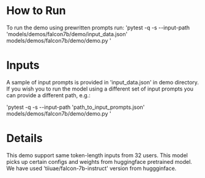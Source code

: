 # How to Run
To run the demo using prewritten prompts run:
'pytest -q -s --input-path 'models/demos/falcon7b/demo/input_data.json' models/demos/falcon7b/demo/demo.py '

# Inputs
A sample of input prompts is provided in 'input_data.json' in demo directory. If you wish you to run the model using a different set of input prompts you can provide a different path, e.g.:

'pytest -q -s --input-path 'path_to_input_prompts.json' models/demos/falcon7b/demo/demo.py  '

# Details
This demo support same token-length inputs from 32 users. This model picks up certain configs and weights from huggingface pretrained model. We have used 'tiiuae/falcon-7b-instruct' version from huggginface.
